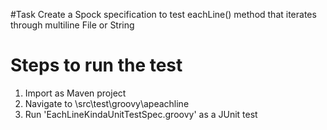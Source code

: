 #Task 
Create a Spock specification to test eachLine() method that iterates through multiline File or String 

# Steps to run the test
1. Import as Maven project 
2. Navigate to \src\test\groovy\apeachline
3. Run 'EachLineKindaUnitTestSpec.groovy' as a JUnit test 
